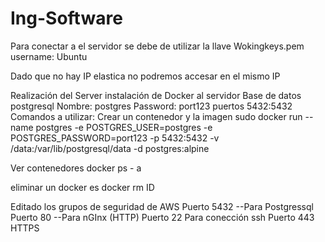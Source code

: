# Ing-Software

Para conectar a el servidor se debe de utilizar la llave Wokingkeys.pem
username: Ubuntu

Dado que no hay IP elastica no podremos accesar en el mismo IP


Realización del Server instalación de Docker al servidor
Base de datos postgresql 
Nombre: postgres
Password: port123
puertos 5432:5432
Comandos a utilizar:
Crear un contenedor y la imagen
sudo docker run --name postgres -e POSTGRES_USER=postgres -e POSTGRES_PASSWORD=port123 -p 5432:5432 -v /data:/var/lib/postgresql/data -d postgres:alpine

Ver contenedores
docker ps - a

eliminar un docker es 
docker rm ID


Editado los grupos de seguridad de AWS
Puerto 5432 --Para Postgressql
Puerto 80 --Para nGInx (HTTP)
Puerto 22 Para conección ssh
Puerto 443 HTTPS
